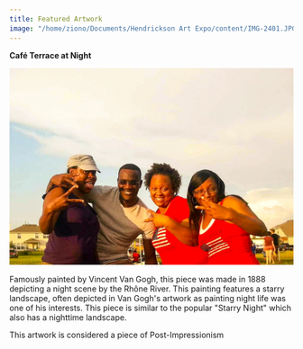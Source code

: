 ```yaml
---
title: Featured Artwork
image: "/home/ziono/Documents/Hendrickson Art Expo/content/IMG-2401.JPG"
---
```


**Café Terrace at Night**

![alt text](IMG-2401.JPG)


Famously painted by Vincent Van Gogh, this piece was made in 1888 depicting a night scene by the Rhône River. This painting features a starry landscape, often depicted in Van Gogh's artwork as painting night life was one of his interests. This piece is similar to the popular "Starry Night" which also has a nighttime landscape. 

This artwork is considered a piece of Post-Impressionism